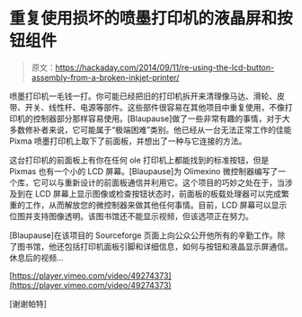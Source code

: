 # 重复使用损坏的喷墨打印机的液晶屏和按钮组件

> 原文：<https://hackaday.com/2014/09/11/re-using-the-lcd-button-assembly-from-a-broken-inkjet-printer/>

喷墨打印机一毛钱一打。你可能已经把旧的打印机拆开来清理像马达、滑轮、皮带、开关、线性杆、电源等部件。这些部件很容易在其他项目中重复使用，不像打印机的控制器部分那样容易使用。[Blaupause]做了一些非常有趣的事情，对于大多数修补者来说，它可能属于“极端困难”类别。他已经从一台无法正常工作的佳能 Pixma 喷墨打印机上取下了前面板，并想出了一种与它连接的方法。

这台打印机的前面板上有你在任何 ole 打印机上都能找到的标准按钮，但是 Pixmas 也有一个小的 LCD 屏幕。[Blaupause]为 Olimexino 微控制器编写了一个库，它可以与重新设计的前面板通信并利用它。这个项目的巧妙之处在于，当涉及到在 LCD 屏幕上显示图像或检查按钮状态时，前面板的板载处理器可以完成繁重的工作，从而解放您的微控制器来做其他任何事情。目前，LCD 屏幕可以显示位图并支持图像透明。该图书馆还不能显示视频，但该选项正在努力。

[Blaupause]在该项目的 Sourceforge 页面上向公众公开他所有的辛勤工作。除了图书馆，他还包括打印机面板引脚和详细信息，如何与按钮和液晶显示屏通信。休息后的视频…

[https://player.vimeo.com/video/49274373](https://player.vimeo.com/video/49274373)

[谢谢帕特]